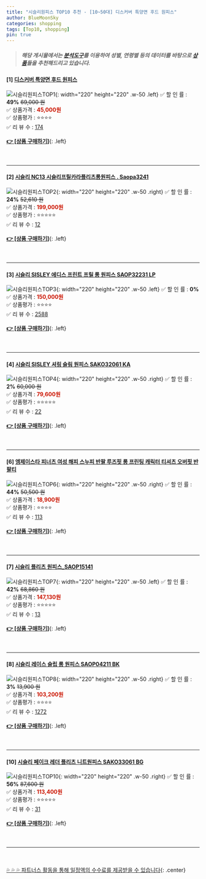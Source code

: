 ```yaml
---
title: "시슬리원피스 TOP10 추천 - [10~50대] 디스커버 특양면 후드 원피스"
author: BlueMoonSky
categories: shopping
tags: [Top10, shopping]
pin: true
---
```


> ##### 해당 게시물에서는 [**분석도구**](https://itemscout.io/)를 이용하여 **성별**, **연령별** 등의 데이터를 바탕으로 [**상품**](https://link.coupang.com/a/baae76)들을 추천해드리고 있습니다.

#### [1] [디스커버 특양면 후드 원피스](https://link.coupang.com/re/AFFSDP?lptag=AF5964186&subid=bluemoonsky6999&pageKey=7625518378&traceid=V0-153&itemId=20226217909&vendorItemId=87315308428)
![시슬리원피스TOP1](https://thumbnail9.coupangcdn.com/thumbnails/remote/230x230ex/image/vendor_inventory/ff57/3be902cd207698386370d64cd2b073df7bb2c8e777ec1ee8c295a9f147fa.jpg){: width="220" height="220" .w-50 .left}
✅ 할 인 률 : **49%** ~~<del class="base-price"> 69,000  </del>원~~<br>
✅ 상품가격 : <span style="color:#cb1400"> **45,000원** </span><br>
✅ 상품평가 : ⭐⭐⭐⭐<br>
✅ 리 뷰 수 : [174](https://link.coupang.com/re/AFFSDP?lptag=AF5964186&subid=bluemoonsky6999&pageKey=7625518378&traceid=V0-153&itemId=20226217909&vendorItemId=87315308428)<br>
<br>
[**👉  [상품 구매하기]**](https://link.coupang.com/re/AFFSDP?lptag=AF5964186&subid=bluemoonsky6999&pageKey=7625518378&traceid=V0-153&itemId=20226217909&vendorItemId=87315308428){: .left}
<br>
<br>
<br>

***

#### [2] [시슬리 NC13 시슬리프릴카라플리츠롱원피스 . Saopa3241](https://link.coupang.com/re/AFFSDP?lptag=AF5964186&subid=bluemoonsky6999&pageKey=6943288077&traceid=V0-153&itemId=16843873642&vendorItemId=84059328603)
![시슬리원피스TOP2](https://thumbnail6.coupangcdn.com/thumbnails/remote/230x230ex/image/vendor_inventory/87c1/ea8e2563199fecedeeaaf990a79499654d774732fc8adc549d38f2b6fb82.jpg){: width="220" height="220" .w-50 .right}
✅ 할 인 률 : **24%** ~~<del class="base-price"> 52,610  </del>원~~<br>
✅ 상품가격 : <span style="color:#cb1400"> **199,000원** </span><br>
✅ 상품평가 : ⭐⭐⭐⭐⭐<br>
✅ 리 뷰 수 : [12](https://link.coupang.com/re/AFFSDP?lptag=AF5964186&subid=bluemoonsky6999&pageKey=6943288077&traceid=V0-153&itemId=16843873642&vendorItemId=84059328603)<br>
<br>
[**👉  [상품 구매하기]**](https://link.coupang.com/re/AFFSDP?lptag=AF5964186&subid=bluemoonsky6999&pageKey=6943288077&traceid=V0-153&itemId=16843873642&vendorItemId=84059328603){: .left}
<br>
<br>
<br>

***

#### [3] [시슬리 SISLEY 에디스 프린트 프릴 롱 원피스 SAOP32231 LP](https://link.coupang.com/re/AFFSDP?lptag=AF5964186&subid=bluemoonsky6999&pageKey=7471110202&traceid=V0-153&itemId=19495022774&vendorItemId=86604616679)
![시슬리원피스TOP3](https://thumbnail9.coupangcdn.com/thumbnails/remote/230x230ex/image/vendor_inventory/7113/3a1bfdbece71605d325cdcc971d6c9421f5b6c2f52c99b512cc7375911c7.jpg){: width="220" height="220" .w-50 .left}
✅ 할 인 률 : **0%** <br>
✅ 상품가격 : <span style="color:#cb1400"> **150,000원** </span><br>
✅ 상품평가 : ⭐⭐⭐⭐<br>
✅ 리 뷰 수 : [2588](https://link.coupang.com/re/AFFSDP?lptag=AF5964186&subid=bluemoonsky6999&pageKey=7471110202&traceid=V0-153&itemId=19495022774&vendorItemId=86604616679)<br>
<br>
[**👉  [상품 구매하기]**](https://link.coupang.com/re/AFFSDP?lptag=AF5964186&subid=bluemoonsky6999&pageKey=7471110202&traceid=V0-153&itemId=19495022774&vendorItemId=86604616679){: .left}
<br>
<br>
<br>

***

#### [4] [시슬리 SISLEY 셔링 슬림 원피스 SAKO32061 KA](https://link.coupang.com/re/AFFSDP?lptag=AF5964186&subid=bluemoonsky6999&pageKey=7045718029&traceid=V0-153&itemId=17435940402&vendorItemId=84604795719)
![시슬리원피스TOP4](https://thumbnail10.coupangcdn.com/thumbnails/remote/230x230ex/image/vendor_inventory/1c6c/b500faf8dfb9bf23432627e49b01101848ccf28c01b8f51e0bff4d530e63.jpg){: width="220" height="220" .w-50 .right}
✅ 할 인 률 : **2%** ~~<del class="base-price"> 60,000  </del>원~~<br>
✅ 상품가격 : <span style="color:#cb1400"> **79,600원** </span><br>
✅ 상품평가 : ⭐⭐⭐⭐⭐<br>
✅ 리 뷰 수 : [22](https://link.coupang.com/re/AFFSDP?lptag=AF5964186&subid=bluemoonsky6999&pageKey=7045718029&traceid=V0-153&itemId=17435940402&vendorItemId=84604795719)<br>
<br>
[**👉  [상품 구매하기]**](https://link.coupang.com/re/AFFSDP?lptag=AF5964186&subid=bluemoonsky6999&pageKey=7045718029&traceid=V0-153&itemId=17435940402&vendorItemId=84604795719){: .left}
<br>
<br>
<br>

***

#### [6] [엠제이스타 피너츠 여성 해피 스누피 반팔 루즈핏 롱 프린팅 캐릭터 티셔츠 오버핏 반팔티](https://link.coupang.com/re/AFFSDP?lptag=AF5964186&subid=bluemoonsky6999&pageKey=7281975527&traceid=V0-153&itemId=18593724034&vendorItemId=85733309643)
![시슬리원피스TOP6](https://thumbnail6.coupangcdn.com/thumbnails/remote/230x230ex/image/vendor_inventory/fb64/9a097157692693beac30d669bbfe07012d578a3f2771fed35912c82771cb.jpg){: width="220" height="220" .w-50 .right}
✅ 할 인 률 : **44%** ~~<del class="base-price"> 50,500  </del>원~~<br>
✅ 상품가격 : <span style="color:#cb1400"> **18,900원** </span><br>
✅ 상품평가 : ⭐⭐⭐⭐<br>
✅ 리 뷰 수 : [113](https://link.coupang.com/re/AFFSDP?lptag=AF5964186&subid=bluemoonsky6999&pageKey=7281975527&traceid=V0-153&itemId=18593724034&vendorItemId=85733309643)<br>
<br>
[**👉  [상품 구매하기]**](https://link.coupang.com/re/AFFSDP?lptag=AF5964186&subid=bluemoonsky6999&pageKey=7281975527&traceid=V0-153&itemId=18593724034&vendorItemId=85733309643){: .left}
<br>
<br>
<br>

***

#### [7] [시슬리 플리츠 원피스_SAOP15141](https://link.coupang.com/re/AFFSDP?lptag=AF5964186&subid=bluemoonsky6999&pageKey=7442471699&traceid=V0-153&itemId=19356126044&vendorItemId=86469227056)
![시슬리원피스TOP7](https://thumbnail9.coupangcdn.com/thumbnails/remote/230x230ex/image/vendor_inventory/286e/13192a0201fa78532a5d3084eda9dd7e9ed3da05768e2e84713b7fe4dfa9.jpg){: width="220" height="220" .w-50 .left}
✅ 할 인 률 : **42%** ~~<del class="base-price"> 68,860  </del>원~~<br>
✅ 상품가격 : <span style="color:#cb1400"> **147,130원** </span><br>
✅ 상품평가 : ⭐⭐⭐⭐⭐<br>
✅ 리 뷰 수 : [13](https://link.coupang.com/re/AFFSDP?lptag=AF5964186&subid=bluemoonsky6999&pageKey=7442471699&traceid=V0-153&itemId=19356126044&vendorItemId=86469227056)<br>
<br>
[**👉  [상품 구매하기]**](https://link.coupang.com/re/AFFSDP?lptag=AF5964186&subid=bluemoonsky6999&pageKey=7442471699&traceid=V0-153&itemId=19356126044&vendorItemId=86469227056){: .left}
<br>
<br>
<br>

***

#### [8] [시슬리 레이스 슬립 롱 원피스 SAOP04211 BK](https://link.coupang.com/re/AFFSDP?lptag=AF5964186&subid=bluemoonsky6999&pageKey=7147257167&traceid=V0-153&itemId=17961144604&vendorItemId=86647466272)
![시슬리원피스TOP8](https://thumbnail7.coupangcdn.com/thumbnails/remote/230x230ex/image/vendor_inventory/59e6/02af72eb64457f73d22a667f60901bbc1ab98ba50b22717aa44a332e4beb.jpg){: width="220" height="220" .w-50 .right}
✅ 할 인 률 : **3%** ~~<del class="base-price"> 13,900  </del>원~~<br>
✅ 상품가격 : <span style="color:#cb1400"> **103,200원** </span><br>
✅ 상품평가 : ⭐⭐⭐⭐<br>
✅ 리 뷰 수 : [1272](https://link.coupang.com/re/AFFSDP?lptag=AF5964186&subid=bluemoonsky6999&pageKey=7147257167&traceid=V0-153&itemId=17961144604&vendorItemId=86647466272)<br>
<br>
[**👉  [상품 구매하기]**](https://link.coupang.com/re/AFFSDP?lptag=AF5964186&subid=bluemoonsky6999&pageKey=7147257167&traceid=V0-153&itemId=17961144604&vendorItemId=86647466272){: .left}
<br>
<br>
<br>

***

#### [10] [시슬리 페이크 레더 플리츠 니트원피스 SAKO33061 BG](https://link.coupang.com/re/AFFSDP?lptag=AF5964186&subid=bluemoonsky6999&pageKey=6245561473&traceid=V0-153&itemId=12632019065&vendorItemId=82628240093)
![시슬리원피스TOP10](https://thumbnail10.coupangcdn.com/thumbnails/remote/230x230ex/image/vendor_inventory/f732/1f16d1721e99b8c412d2bf37273f23c8be896569f91db6c3c47bb744905f.jpg){: width="220" height="220" .w-50 .right}
✅ 할 인 률 : **56%** ~~<del class="base-price"> 87,600  </del>원~~<br>
✅ 상품가격 : <span style="color:#cb1400"> **113,400원** </span><br>
✅ 상품평가 : ⭐⭐⭐⭐⭐<br>
✅ 리 뷰 수 : [31](https://link.coupang.com/re/AFFSDP?lptag=AF5964186&subid=bluemoonsky6999&pageKey=6245561473&traceid=V0-153&itemId=12632019065&vendorItemId=82628240093)<br>
<br>
[**👉  [상품 구매하기]**](https://link.coupang.com/re/AFFSDP?lptag=AF5964186&subid=bluemoonsky6999&pageKey=6245561473&traceid=V0-153&itemId=12632019065&vendorItemId=82628240093){: .left}
<br>
<br>
<br>

***
<br><br>[💦 💦 💦 파트너스 활동을 통해 일정액의 수수료를 제공받을 수 있습니다](https://link.coupang.com/a/baae76){: .center}